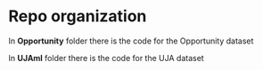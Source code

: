 # Repo organization

In **Opportunity** folder there is the code for the Opportunity dataset

In **UJAml** folder there is the code for the UJA dataset
